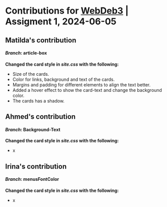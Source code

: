 # Contributions for [WebDeb3](https://github.com/matilda002/WebDev3) | Assigment 1, 2024-06-05

## Matilda's contribution 

#### *Branch*: article-box
**Changed the card style in *site.css* with the following:**
- Size of the cards.
- Color for links, background and text of the cards.
- Margins and padding for different elements to align the text better.
- Added a hover effect to show the card-text and change the background color.
- The cards has a shadow.

## Ahmed's contribution

#### *Branch*: Background-Text
**Changed the card style in *site.css* with the following:**
- x

## Irina's contribution

#### *Branch*: menusFontColor
**Changed the card style in *site.css* with the following:**
- x